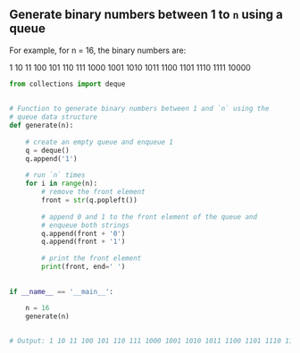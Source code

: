 ## Generate binary numbers between 1 to `n` using a queue
For example, for n = 16, the binary numbers are:

1 10 11 100 101 110 111 1000 1001 1010 1011 1100 1101 1110 1111 10000

```py
from collections import deque
 
 
# Function to generate binary numbers between 1 and `n` using the
# queue data structure
def generate(n):
 
    # create an empty queue and enqueue 1
    q = deque()
    q.append('1')
 
    # run `n` times
    for i in range(n):
        # remove the front element
        front = str(q.popleft())
 
        # append 0 and 1 to the front element of the queue and
        # enqueue both strings
        q.append(front + '0')
        q.append(front + '1')
 
        # print the front element
        print(front, end=' ')
 
 
if __name__ == '__main__':
 
    n = 16
    generate(n)
 

# Output: 1 10 11 100 101 110 111 1000 1001 1010 1011 1100 1101 1110 1111 10000
```